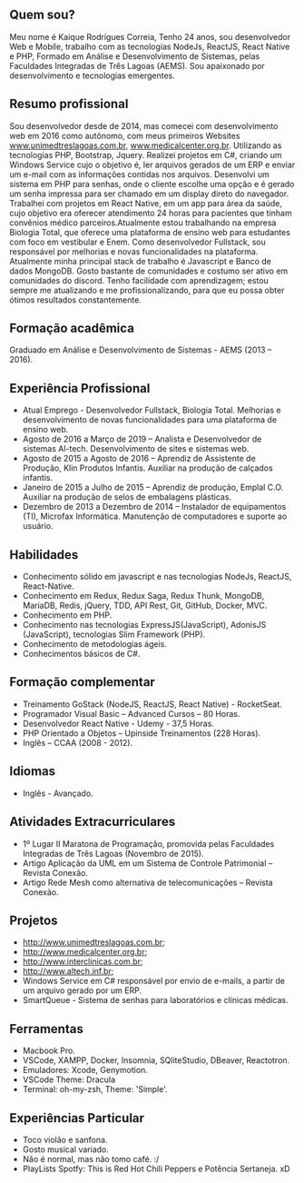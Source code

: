 ## Quem sou?

Meu nome é Kaique Rodrigues Correia, Tenho 24 anos, sou desenvolvedor Web e Mobile, trabalho com as tecnologias NodeJs, ReactJS, React Native e PHP, Formado em Análise e Desenvolvimento de Sistemas, pelas Faculdades Integradas de Três Lagoas (AEMS). Sou apaixonado por desenvolvimento e tecnologias emergentes.

## Resumo profissional

Sou desenvolvedor desde de 2014, mas comecei com desenvolvimento web em 2016 como autônomo, com meus primeiros Websites www.unimedtreslagoas.com.br, www.medicalcenter.org.br. Utilizando as tecnologias PHP, Bootstrap, Jquery. Realizei projetos em C#, criando um Windows Service cujo o objetivo é, ler arquivos gerados de um ERP e enviar um e-mail com as informações contidas nos arquivos. Desenvolvi um sistema em PHP para senhas, onde o cliente escolhe uma opção e é gerado um senha impressa para ser chamado em um display direto do navegador. Trabalhei com projetos em React Native, em um app para área da saúde, cujo objetivo era oferecer atendimento 24 horas para pacientes que tinham convênios médico parceiros.Atualmente estou trabalhando na empresa Biologia Total, que oferece uma plataforma de ensino web para estudantes com foco em vestibular e Enem. Como desenvolvedor Fullstack, sou responsável por melhorias e novas funcionalidades na plataforma. Atualmente minha principal stack de trabalho é Javascript e Banco de dados MongoDB. Gosto bastante de comunidades e costumo ser ativo em comunidades do discord. Tenho facilidade com aprendizagem; estou sempre me atualizando e me profissionalizando, para que eu possa obter ótimos resultados constantemente. 

## Formação acadêmica

Graduado em Análise e Desenvolvimento de Sistemas - AEMS (2013 – 2016).

## Experiência Profissional

* Atual Emprego - Desenvolvedor Fullstack, Biologia Total. Melhorias e desenvolvimento de novas funcionalidades para uma plataforma de ensino web.
* Agosto de 2016 a Março de 2019 – Analista e Desenvolvedor de sistemas Al-tech. Desenvolvimento de sites e sistemas web.
* Agosto de 2015 a Agosto de 2016 – Aprendiz de Assistente de Produção, Klin Produtos Infantis. Auxiliar na produção de calçados infantis.
* Janeiro de 2015 a Julho de 2015 – Aprendiz de produção, Emplal C.O. Auxiliar na produção de selos de embalagens plásticas.
* Dezembro de 2013 a Dezembro de 2014 – Instalador de equipamentos (TI), Microfax Informática. Manutenção de computadores e suporte ao usuário.


## Habilidades

* Conhecimento sólido em javascript e nas tecnologias NodeJs, ReactJS, React-Native.
* Conhecimento em Redux, Redux Saga, Redux Thunk, MongoDB, MariaDB, Redis, jQuery, TDD, API Rest, Git, GitHub, Docker, MVC.
* Conhecimento em PHP.
* Conhecimento nas tecnologias ExpressJS(JavaScript), AdonisJS (JavaScript), tecnologias Slim Framework (PHP). 
* Conhecimento de metodologias ágeis.
* Conhecimentos básicos de C#.

## Formação complementar

* Treinamento GoStack (NodeJS, ReactJS, React Native) - RocketSeat.
* Programador Visual Basic – Advanced Cursos – 80 Horas.
* Desenvolvedor React Native - Udemy - 37,5 Horas.
* PHP Orientado a Objetos – Upinside Treinamentos (228 Horas).
* Inglês – CCAA (2008 - 2012).

## Idiomas

* Inglês - Avançado.

## Atividades Extracurriculares

* 1º Lugar II Maratona de Programação, promovida pelas Faculdades Integradas de Três Lagoas (Novembro de 2015).
* Artigo Aplicação da UML em um Sistema de Controle Patrimonial – Revista Conexão.
* Artigo Rede Mesh como alternativa de telecomunicações – Revista Conexão.

## Projetos

* http://www.unimedtreslagoas.com.br; 
* http://www.medicalcenter.org.br; 
* http://www.interclinicas.com.br;
* http://www.altech.inf.br;
* Windows Service em C# responsável por envio de e-mails, a partir de um arquivo gerado por um ERP.
* SmartQueue - Sistema de senhas para laboratórios e clínicas médicas.

## Ferramentas

* Macbook Pro.
* VSCode, XAMPP, Docker, Insomnia, SQliteStudio, DBeaver, Reactotron.
* Emuladores: Xcode, Genymotion.
* VSCode Theme: Dracula
* Terminal: oh-my-zsh, Theme: 'Simple'.

## Experiências Particular

* Toco violão e sanfona.
* Gosto musical variado.
* Não é normal, mas não tomo café. :/
* PlayLists Spotfy: This is Red Hot Chili Peppers e Potência Sertaneja. xD





